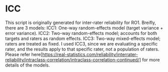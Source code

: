 # ICC
This script is originally generated for inter-rater reliability for RO1.
Breifly, there are 3 models:
ICC1: One-way random-effects model (target variance + error variance).
ICC2: Two-way random-effects model; accounts for both targets and raters as random effects.
ICC3: Two-way mixed-effects model; raters are treated as fixed.
I used ICC3, since we are evaluating a specific rater, and the results apply to that specific rater, not a population of raters.
Please refer here[https://real-statistics.com/reliability/interrater-reliability/intraclass-correlation/intraclass-correlation-continued/] for more details of the models.

